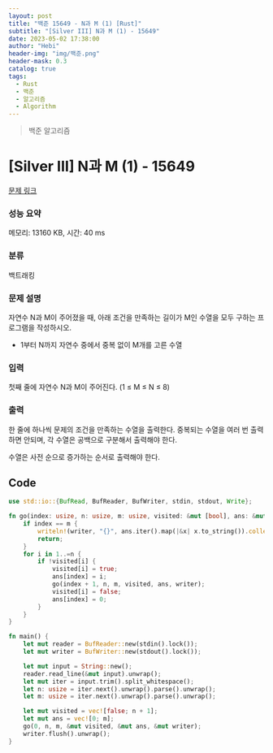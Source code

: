 ```yaml
---
layout: post
title: "백준 15649 - N과 M (1) [Rust]"
subtitle: "[Silver III] N과 M (1) - 15649"
date: 2023-05-02 17:38:00
author: "Hebi"
header-img: "img/백준.png"
header-mask: 0.3
catalog: true
tags:
  - Rust
  - 백준
  - 알고리즘
  - Algorithm
---
```


> 백준 알고리즘

# [Silver III] N과 M (1) - 15649

[문제 링크](https://www.acmicpc.net/problem/15649)

### 성능 요약

메모리: 13160 KB, 시간: 40 ms

### 분류

백트래킹

### 문제 설명

<p>자연수 N과 M이 주어졌을 때, 아래 조건을 만족하는 길이가 M인 수열을 모두 구하는 프로그램을 작성하시오.</p>

<ul>
	<li>1부터 N까지 자연수 중에서 중복 없이 M개를 고른 수열</li>
</ul>

### 입력

 <p>첫째 줄에 자연수 N과 M이 주어진다. (1 ≤ M ≤ N ≤ 8)</p>

### 출력

 <p>한 줄에 하나씩 문제의 조건을 만족하는 수열을 출력한다. 중복되는 수열을 여러 번 출력하면 안되며, 각 수열은 공백으로 구분해서 출력해야 한다.</p>

<p>수열은 사전 순으로 증가하는 순서로 출력해야 한다.</p>

## Code

```rs
use std::io::{BufRead, BufReader, BufWriter, stdin, stdout, Write};

fn go(index: usize, n: usize, m: usize, visited: &mut [bool], ans: &mut [usize], writer: &mut BufWriter<std::io::StdoutLock>) {
    if index == m {
        writeln!(writer, "{}", ans.iter().map(|&x| x.to_string()).collect::<Vec<_>>().join(" ")).unwrap();
        return;
    }
    for i in 1..=n {
        if !visited[i] {
            visited[i] = true;
            ans[index] = i;
            go(index + 1, n, m, visited, ans, writer);
            visited[i] = false;
            ans[index] = 0;
        }
    }
}

fn main() {
    let mut reader = BufReader::new(stdin().lock());
    let mut writer = BufWriter::new(stdout().lock());

    let mut input = String::new();
    reader.read_line(&mut input).unwrap();
    let mut iter = input.trim().split_whitespace();
    let n: usize = iter.next().unwrap().parse().unwrap();
    let m: usize = iter.next().unwrap().parse().unwrap();

    let mut visited = vec![false; n + 1];
    let mut ans = vec![0; m];
    go(0, n, m, &mut visited, &mut ans, &mut writer);
    writer.flush().unwrap();
}
```
